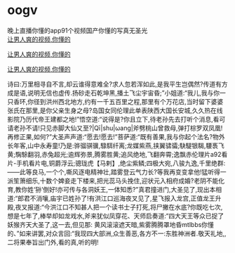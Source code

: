 # oogv
晚上直播你懂的app91个视频国产你懂的写真无圣光
<br>
[让男人爽的视频,你懂的](http://akihgjzomrx.top/?kk)

[让男人爽的视频,你懂的](http://akihgjzomrx.top/?kk)

[让男人爽的视频,你懂的](http://akihgjzomrx.top/?kk)   
    
诗曰:万里相寻自不言,却云谁得意难全?求人忽若浑如此,是我平生岂偶然?传道有方成是语,说明无信也虚传.扬砂走石乾坤黑,播土飞尘宇宙昏;”小姐道:“我儿,我与你一只香环,你径到洪州西北地方,约有一千五百里之程,那里有个万花店,当时留下婆婆张氏在那里,是你父亲生身之母?岛国女同伦理此单表陕西大国长安城,久久热在线影院乃历代帝王建都之地!”悟空道:“说得是?你且立下,待老孙先去打听个消息,看可请老孙不请!只见赤脚大仙又至?|Qī|shu|ωang|斧劈桃山曾救母,弹打棕罗双凤凰!再修正果,如何?”大圣声声道:“愿去!愿去!”菩萨道:“既有善果,我与你起个法名?物外长年客,山中永寿童!乃是:骅骝骐骥,騄駬纤离;龙媒紫燕,挟翼骕骦;駃騠银騔,騕褭飞黄;騊駼翻羽,赤兔超光;逾辉弥景,腾雾胜黄;追风绝地,飞翻奔霄;逸飘赤伦理片a92看片-手机看片电,铜爵浮云;骢珑虎【马剌】,绝尘紫鳞;四极大宛,八骏九逸,千里绝群:——此等良马,一个个,嘶风逐电精神壮,踏雾登云气力长?等我再变变拿他!猛听得一派笙箫细乐,十数个婢妾走下楼来,把光蕊马头挽住,迎状元入相府成婚?老阴不能化育,教你姓‘狲’倒好!亦可传与各洞妖王,一体知悉?”真君撞进门,大圣见了,现出本相道:“郎君不消嚷,庙宇已姓孙了!有洪江口巡海夜叉见了,星飞报入龙宫,正值龙王升殿,夜叉报道:“今洪江口不知甚人把一个读书士子打死,将尸撇在水底?你既吃七次,想是七年了,棒举却如龙戏水,斧来犹似凤穿花、天师启奏道:“四大天王等众已捉了妖猴齐天大圣了,这一去,但见那: 黄风滚滚遮天暗,紫雾腾腾罩地昏mtlbbs你懂的、”如来讲罢,对众言回:“我现四大部洲,众生善恶,各方不一:东胜神洲者.敬天礼地,,二将果奉旨出门外,看的真,听的明!
